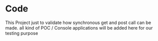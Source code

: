 # Code

This Project just to validate how synchronous get and post call can be made. all kind of POC / Console applications will be added here for our testing purpose
